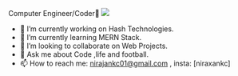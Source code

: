 Computer Engineer/Coder👋
<img src = "https://www.google.com/url?sa=i&url=https%3A%2F%2Fwww.solivatech.com%2Fservice%2Fmern-stack&psig=AOvVaw16vNBJNrx50VHqS6RH-vFV&ust=1639205215069000&source=images&cd=vfe&ved=0CAsQjRxqFwoTCKDX9rjR2PQCFQAAAAAdAAAAABAD"/> 

- 🔭 I’m currently working on Hash Technologies.
- 🌱 I’m currently learning MERN Stack.
- 👯 I’m looking to collaborate on Web Projects.
- 💬 Ask me about Code ,life and football.
- 📫 How to reach me: nirajankc01@gmail.com , insta: [niraxankc]
